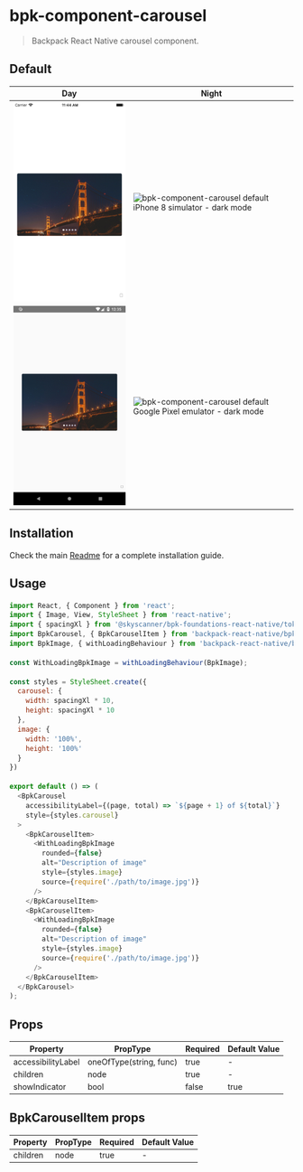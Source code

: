 # bpk-component-carousel

> Backpack React Native carousel component.

## Default

| Day | Night |
| --- | --- |
| <img src="https://raw.githubusercontent.com/Skyscanner/backpack-react-native/main/screenshots/bpk-component-carousel/ios/default.png" alt="bpk-component-carousel default iPhone 8 simulator" width="375" /> | <img src="undefined" alt="bpk-component-carousel default iPhone 8 simulator - dark mode" width="375" /> |
| <img src="https://raw.githubusercontent.com/Skyscanner/backpack-react-native/main/screenshots/bpk-component-carousel/android/default.png" alt="bpk-component-carousel default Google Pixel emulator" width="375" /> | <img src="undefined" alt="bpk-component-carousel default Google Pixel emulator - dark mode" width="375" /> |

## Installation

Check the main [Readme](https://github.com/skyscanner/backpack-react-native#usage) for a complete installation guide.

## Usage

```js
import React, { Component } from 'react';
import { Image, View, StyleSheet } from 'react-native';
import { spacingXl } from '@skyscanner/bpk-foundations-react-native/tokens/base.react.native';
import BpkCarousel, { BpkCarouselItem } from 'backpack-react-native/bpk-component-carousel';
import BpkImage, { withLoadingBehaviour } from 'backpack-react-native/bpk-component-image';

const WithLoadingBpkImage = withLoadingBehaviour(BpkImage);

const styles = StyleSheet.create({
  carousel: {
    width: spacingXl * 10,
    height: spacingXl * 10
  },
  image: {
    width: '100%',
    height: '100%'
  }
})

export default () => (
  <BpkCarousel
    accessibilityLabel={(page, total) => `${page + 1} of ${total}`}
    style={styles.carousel}
  >
    <BpkCarouselItem>
      <WithLoadingBpkImage
        rounded={false}
        alt="Description of image"
        style={styles.image}
        source={require('./path/to/image.jpg')}
      />
    </BpkCarouselItem>
    <BpkCarouselItem>
      <WithLoadingBpkImage
        rounded={false}
        alt="Description of image"
        style={styles.image}
        source={require('./path/to/image.jpg')}
      />
    </BpkCarouselItem>
  </BpkCarousel>
);
```

## Props

| Property           | PropType                              | Required | Default Value |
| ------------------ | ------------------------------------- | -------- | ------------- |
| accessibilityLabel | oneOfType(string, func)               | true     | -             |
| children           | node                                  | true     | -             |
| showIndicator      | bool                                  | false    | true          |

## BpkCarouselItem props

| Property           | PropType                              | Required | Default Value |
| ------------------ | ------------------------------------- | -------- | ------------- |
| children           | node                                  | true     | -             |
